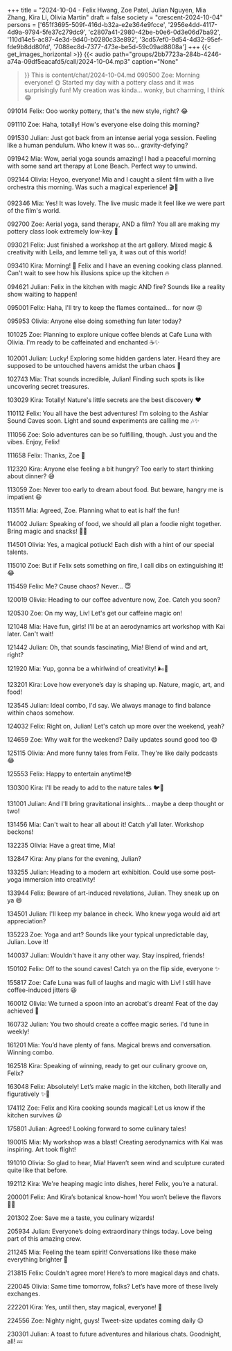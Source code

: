 +++
title = "2024-10-04 - Felix Hwang, Zoe Patel, Julian Nguyen, Mia Zhang, Kira Li, Olivia Martin"
draft = false
society = "crescent-2024-10-04"
persons = ['651f3695-509f-416d-b32a-e2e364e9fcce', '2956e4dd-4117-4d9a-9794-5fe37c279dc9', 'c2807a41-2980-42be-b0e6-0d3e06d7ba92', '110d14e5-ac87-4e3d-9d40-b0280c33e892', '3cd57ef0-9d54-4d32-95ef-fde9b8dd80fd', '7088ec8d-7377-473e-be5d-59c09ad8808a']
+++
{{< get_images_horizontal >}}
{{< audio
    path="groups/2bb7723a-284b-4246-a74a-09df5eacafd5/call/2024-10-04.mp3" 
    caption="None"
>}}
This is content/chat/2024-10-04.md
090500 Zoe: Morning everyone! 🌞 Started my day with a pottery class and it was surprisingly fun! My creation was kinda... wonky, but charming, I think 😂

091014 Felix: Ooo wonky pottery, that's the new style, right? 😂

091110 Zoe: Haha, totally! How's everyone else doing this morning?

091530 Julian: Just got back from an intense aerial yoga session. Feeling like a human pendulum. Who knew it was so... gravity-defying? 

091942 Mia: Wow, aerial yoga sounds amazing! I had a peaceful morning with some sand art therapy at Lone Beach. Perfect way to unwind.

092144 Olivia: Heyoo, everyone! Mia and I caught a silent film with a live orchestra this morning. Was such a magical experience! 🎬🎼

092346 Mia: Yes! It was lovely. The live music made it feel like we were part of the film's world.

092700 Zoe: Aerial yoga, sand therapy, AND a film? You all are making my pottery class look extremely low-key 🤣

093021 Felix: Just finished a workshop at the art gallery. Mixed magic & creativity with Leila, and lemme tell ya, it was out of this world! 

093410 Kira: Morning! 🌱 Felix and I have an evening cooking class planned. Can't wait to see how his illusions spice up the kitchen 🔥

094621 Julian: Felix in the kitchen with magic AND fire? Sounds like a reality show waiting to happen!

095001 Felix: Haha, I'll try to keep the flames contained... for now 😜

095953 Olivia: Anyone else doing something fun later today?

101025 Zoe: Planning to explore unique coffee blends at Cafe Luna with Olivia. I'm ready to be caffeinated and enchanted ☕✨

102001 Julian: Lucky! Exploring some hidden gardens later. Heard they are supposed to be untouched havens amidst the urban chaos 🌿

102743 Mia: That sounds incredible, Julian! Finding such spots is like uncovering secret treasures.

103029 Kira: Totally! Nature's little secrets are the best discovery ❤️

110112 Felix: You all have the best adventures! I'm soloing to the Ashlar Sound Caves soon. Light and sound experiments are calling me 🎶✨

111056 Zoe: Solo adventures can be so fulfilling, though. Just you and the vibes. Enjoy, Felix!

111658 Felix: Thanks, Zoe 💫

112320 Kira: Anyone else feeling a bit hungry? Too early to start thinking about dinner? 😅

113059 Zoe: Never too early to dream about food. But beware, hangry me is impatient 😆

113511 Mia: Agreed, Zoe. Planning what to eat is half the fun!

114002 Julian: Speaking of food, we should all plan a foodie night together. Bring magic and snacks! 🍪✨

114501 Olivia: Yes, a magical potluck! Each dish with a hint of our special talents.

115010 Zoe: But if Felix sets something on fire, I call dibs on extinguishing it! 😂

115459 Felix: Me? Cause chaos? Never... 😇

120019 Olivia: Heading to our coffee adventure now, Zoe. Catch you soon? 

120530 Zoe: On my way, Liv! Let's get our caffeine magic on!

121048 Mia: Have fun, girls! I'll be at an aerodynamics art workshop with Kai later. Can't wait!

121442 Julian: Oh, that sounds fascinating, Mia! Blend of wind and art, right?

121920 Mia: Yup, gonna be a whirlwind of creativity! 🌬️🎨

123201 Kira: Love how everyone’s day is shaping up. Nature, magic, art, and food! 

123545 Julian: Ideal combo, I'd say. We always manage to find balance within chaos somehow.

124032 Felix: Right on, Julian! Let's catch up more over the weekend, yeah? 

124659 Zoe: Why wait for the weekend? Daily updates sound good too 😄

125115 Olivia: And more funny tales from Felix. They're like daily podcasts 😂

125553 Felix: Happy to entertain anytime!😎

130300 Kira: I'll be ready to add to the nature tales 🐦🌿 

131001 Julian: And I'll bring gravitational insights... maybe a deep thought or two!

131456 Mia: Can't wait to hear all about it! Catch y’all later. Workshop beckons!

132235 Olivia: Have a great time, Mia! 

132847 Kira: Any plans for the evening, Julian?

133255 Julian: Heading to a modern art exhibition. Could use some post-yoga immersion into creativity!

133944 Felix: Beware of art-induced revelations, Julian. They sneak up on ya 😄

134501 Julian: I'll keep my balance in check. Who knew yoga would aid art appreciation?

135223 Zoe: Yoga and art? Sounds like your typical unpredictable day, Julian. Love it!

140037 Julian: Wouldn't have it any other way. Stay inspired, friends!

150102 Felix: Off to the sound caves! Catch ya on the flip side, everyone ✨

155817 Zoe: Cafe Luna was full of laughs and magic with Liv! I still have coffee-induced jitters 😆

160012 Olivia: We turned a spoon into an acrobat's dream! Feat of the day achieved 🎩

160732 Julian: You two should create a coffee magic series. I'd tune in weekly!

161201 Mia: You’d have plenty of fans. Magical brews and conversation. Winning combo.

162518 Kira: Speaking of winning, ready to get our culinary groove on, Felix?

163048 Felix: Absolutely! Let’s make magic in the kitchen, both literally and figuratively ✨🍴

174112 Zoe: Felix and Kira cooking sounds magical! Let us know if the kitchen survives 😜

175801 Julian: Agreed! Looking forward to some culinary tales!

190015 Mia: My workshop was a blast! Creating aerodynamics with Kai was inspiring. Art took flight!

191010 Olivia: So glad to hear, Mia! Haven’t seen wind and sculpture curated quite like that before.

192112 Kira: We're heaping magic into dishes, here! Felix, you’re a natural.

200001 Felix: And Kira’s botanical know-how! You won’t believe the flavors 🌿🌟

201302 Zoe: Save me a taste, you culinary wizards!

205934 Julian: Everyone’s doing extraordinary things today. Love being part of this amazing crew.

211245 Mia: Feeling the team spirit! Conversations like these make everything brighter 🌟

213815 Felix: Couldn’t agree more! Here’s to more magical days and chats.

220045 Olivia: Same time tomorrow, folks? Let’s have more of these lively exchanges.

222201 Kira: Yes, until then, stay magical, everyone! 🌟

224556 Zoe: Nighty night, guys! Tweet-size updates coming daily 😉

230301 Julian: A toast to future adventures and hilarious chats. Goodnight, all! 💤
